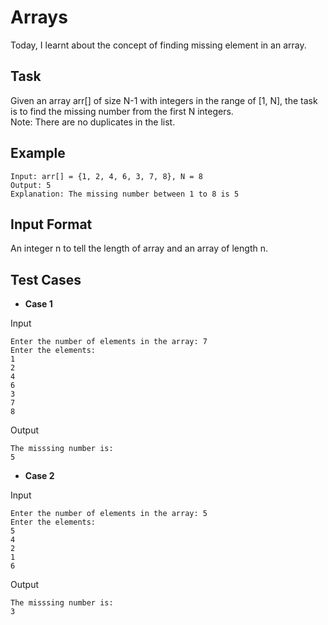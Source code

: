 # Arrays
Today, I learnt about the concept of finding missing element in an array.

## Task
Given an array arr[] of size N-1 with integers in the range of [1, N], the task is to find the missing number from the first N integers.<br>
Note: There are no duplicates in the list.

## Example
```
Input: arr[] = {1, 2, 4, 6, 3, 7, 8}, N = 8
Output: 5
Explanation: The missing number between 1 to 8 is 5
```

## Input Format
An integer n to tell the length of array and an array of length n.

## Test Cases
* **Case 1**

Input
```
Enter the number of elements in the array: 7
Enter the elements: 
1
2
4
6
3
7
8
```
Output
```
The misssing number is: 
5
```

* **Case 2**

Input
```
Enter the number of elements in the array: 5
Enter the elements: 
5
4
2
1
6
```
Output
```
The misssing number is: 
3
```
